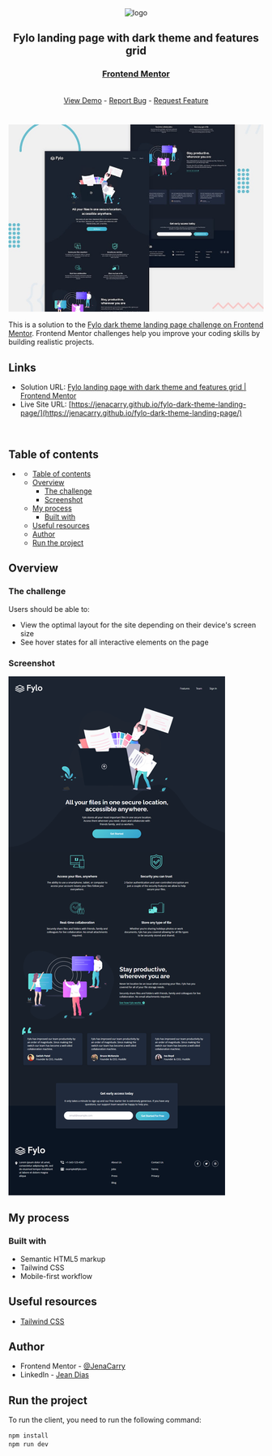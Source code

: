 <div align="center">

  <img src="https://www.frontendmentor.io/static/images/logo-mobile.svg" alt="logo" width="60" height="auto">

  <h2>Fylo landing page with dark theme and features grid</h2>

  <h3>
    <a href="https://www.frontendmentor.io/solutions/fylo-dark-theme-landing-page-4oaC03c8my">
      <strong>Frontend Mentor</strong>
    </a>
  </h3>

  <br>

  <div align="center">
    <a href="https://jenacarry.github.io/fylo-dark-theme-landing-page/">View Demo</a>
    -
    <a href="https://github.com/JenaCarry/fylo-dark-theme-landing-page/issues">Report Bug</a>
    -
    <a href="https://github.com/JenaCarry/fylo-dark-theme-landing-page/pulls">Request Feature</a>
  </div>

</div>

#

<div align="center">

![](./assets/images/desktop-preview.jpg)

</div>

This is a solution to the [Fylo dark theme landing page challenge on Frontend Mentor](https://www.frontendmentor.io/challenges/fylo-dark-theme-landing-page-5ca5f2d21e82137ec91a50fd). Frontend Mentor challenges help you improve your coding skills by building realistic projects.

<h2>Links</h2>

- Solution URL: [Fylo landing page with dark theme and features grid | Frontend Mentor](https://www.frontendmentor.io/solutions/fylo-dark-theme-landing-page-4oaC03c8my)
- Live Site URL: [https://jenacarry.github.io/fylo-dark-theme-landing-page/](https://jenacarry.github.io/fylo-dark-theme-landing-page/)

<br>

## Table of contents

- [](#)
  - [Table of contents](#table-of-contents)
  - [Overview](#overview)
    - [The challenge](#the-challenge)
    - [Screenshot](#screenshot)
  - [My process](#my-process)
    - [Built with](#built-with)
  - [Useful resources](#useful-resources)
  - [Author](#author)
  - [Run the project](#run-the-project)

## Overview

### The challenge

Users should be able to:

- View the optimal layout for the site depending on their device's screen size
- See hover states for all interactive elements on the page

### Screenshot

![](./assets/images/screenshot.png)

## My process

### Built with

- Semantic HTML5 markup
- Tailwind CSS
- Mobile-first workflow

## Useful resources

- [Tailwind CSS](https://tailwindcss.com/)

## Author

- Frontend Mentor - [@JenaCarry](https://www.frontendmentor.io/profile/JenaCarry)
- LinkedIn - [Jean Dias](https://www.linkedin.com/in/jean-dias-0900a1260/)

## Run the project

To run the client, you need to run the following command:

```bash
npm install
npm run dev
```

